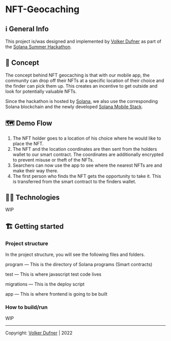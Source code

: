# NFT-Geocaching

## ℹ️ General Info

This project is/was designed and implemented by [Volker Dufner](https://github.com/dFohlen) as part of the [Solana Summer Hackathon](https://solana.com/summercamp).

## 📝 Concept

The concept behind NFT geocaching is that with our mobile app, the community can drop off their NFTs at a specific location of their choice and the finder can pick them up. This creates an incentive to get outside and look for potentially valuable NFTs.

Since the hackathon is hosted by [Solana](https://solana.com/), we also use the corresponding Solana blockchain and the newly developed [Solana Mobile Stack](https://solana.com/de/news/solana-mobile-stack-reveal).

## 🗺️ Demo Flow

1. The NFT holder goes to a location of his choice where he would like to place the NFT.
2. The NFT and the location coordinates are then sent from the holders wallet to our smart contract. The coordinates are additionally encrypted to prevent misuse or theft of the NFTs.
3. Searchers can now use the app to see where the nearest NFTs are and make their way there.
4. The first person who finds the NFT gets the opportunity to take it. This is transferred from the smart contract to the finders wallet.

## 🧑‍💻 Technologies

WIP

## 🏗️ Getting started

### Project structure

In the project structure, you will see the following files and folders.

program — This is the directory of Solana programs (Smart contracts)

test — This is where javascript test code lives

migrations — This is the deploy script

app — This is where frontend is going to be built

### How to build/run

WIP

---

Copyright: [Volker Dufner](https://github.com/dFohlen) | 2022
